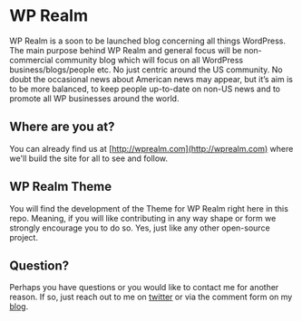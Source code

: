 WP Realm
========

WP Realm is a soon to be launched blog concerning all things WordPress. The main purpose behind WP Realm and general focus will be non-commercial community blog which will focus on all WordPress business/blogs/people etc. No just centric around the US community. No doubt the occasional news about American news may appear, but it’s aim is to be more balanced, to keep people up-to-date on non-US news and to promote all WP businesses around the world. 

Where are you at?
-----------------

You can already find us at [http://wprealm.com](http://wprealm.com) where we'll build the site for all to see and follow.

WP Realm Theme
--------------
You will find the development of the Theme for WP Realm right here in this repo. Meaning, if you will like contributing in any way shape or form we strongly encourage you to do so. Yes, just like any other open-source project.

Question?
---------

Perhaps you have questions or you would like to contact me for another reason. If so, just reach out to me on [twitter](http://twitter.com/DeFries) or via the comment form on my [blog](http://remkusdevries.com).




